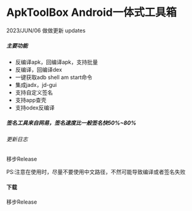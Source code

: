 # ApkToolBox Android一体式工具箱
2023/JUN/06
做做更新 updates

##### 主要功能
* 反编译apk，回编译apk，支持批量
* 反编译，回编译dex
* 一键获取adb shell am start命令
* 集成jadx，jd-gui
* 支持自定义签名
* 支持app查壳
* 支持odex反编译

##### 签名工具来自网易，签名速度比一般签名快50%~80%

###### 更新日志
   移步Release

PS:注意在使用时，尽量不要使用中文路径，不然可能导致编译或者签名失败

#### 下载
   移步Release



